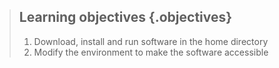 
> ## Learning objectives {.objectives}
> 
> 1. Download, install and run software in the home directory
> 2. Modify the environment to make the software accessible
